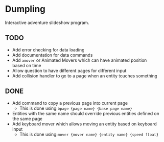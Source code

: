 # Dumpling

Interactive adventure slideshow program.

## TODO
- Add error checking for data loading
- Add documentation for data commands
- Add `amover` or Animated Movers which can have animated position based on time
- Allow question to have different pages for different input
- Add collision handler to go to a page when an entity touches something

## DONE
- Add command to copy a previous page into current page
    - This is done using `bpage {page name} {base page name}`
- Entities with the same name should override previous entities defined on the same page
- Add keyboard mover which allows moving an entity based on keyboard input
    - This is done using `mover {mover name} {entity name} {speed float}`

